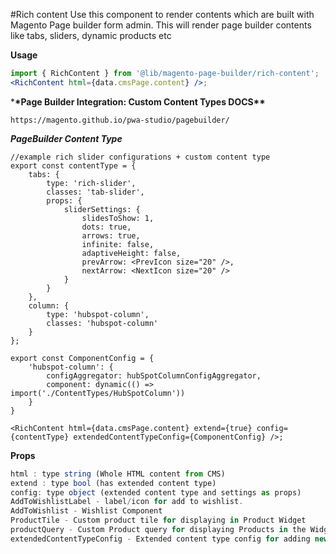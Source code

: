 #Rich content
Use this component to render contents which are built with Magento Page builder form admin.
This will render page builder contents like tabs, sliders, dynamic products etc

**Usage**

```jsx
import { RichContent } from '@lib/magento-page-builder/rich-content';
<RichContent html={data.cmsPage.content} />;
```

\***\*Page Builder Integration: Custom Content Types DOCS\*\***

```
https://magento.github.io/pwa-studio/pagebuilder/
```

**_PageBuilder Content Type_**

```
//example rich slider configurations + custom content type
export const contentType = {
    tabs: {
        type: 'rich-slider',
        classes: 'tab-slider',
        props: {
            sliderSettings: {
                slidesToShow: 1,
                dots: true,
                arrows: true,
                infinite: false,
                adaptiveHeight: false,
                prevArrow: <PrevIcon size="20" />,
                nextArrow: <NextIcon size="20" />
            }
        }
    },
    column: {
        type: 'hubspot-column',
        classes: 'hubspot-column'
    }
};

export const ComponentConfig = {
    'hubspot-column': {
        configAggregator: hubSpotColumnConfigAggregator,
        component: dynamic(() => import('./ContentTypes/HubSpotColumn'))
    }
}

<RichContent html={data.cmsPage.content} extend={true} config={contentType} extendedContentTypeConfig={ComponentConfig} />;
```

**Props**

```jsx
html : type string (Whole HTML content from CMS)
extend : type bool (has extended content type)
config: type object (extended content type and settings as props)
AddToWishlistLabel - label/icon for add to wishlist.
AddToWishlist - Wishlist Component
ProductTile - Custom product tile for displaying in Product Widget
productQuery - Custom Product query for displaying Products in the Widget
extendedContentTypeConfig - Extended content type config for adding new or overriding existing content type
```
